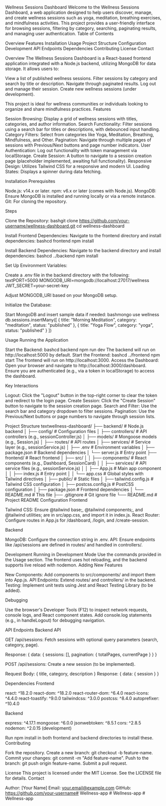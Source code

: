 Wellness Sessions Dashboard
Welcome to the Wellness Sessions Dashboard, a web application designed to help users discover, manage, and create wellness sessions such as yoga, meditation, breathing exercises, and mindfulness activities. This project provides a user-friendly interface for browsing sessions, filtering by category, searching, paginating results, and managing user authentication.
Table of Contents

Overview
Features
Installation
Usage
Project Structure
Configuration
Development
API Endpoints
Dependencies
Contributing
License
Contact

Overview
The Wellness Sessions Dashboard is a React-based frontend application integrated with a Node.js backend, utilizing MongoDB for data storage. It allows users to:

View a list of published wellness sessions.
Filter sessions by category and search by title or description.
Navigate through paginated results.
Log out and manage their session.
Create new wellness sessions (under development).

This project is ideal for wellness communities or individuals looking to organize and share mindfulness practices.
Features

Session Browsing: Display a grid of wellness sessions with titles, categories, and author information.
Search Functionality: Filter sessions using a search bar for titles or descriptions, with debounced input handling.
Category Filters: Select from categories like Yoga, Meditation, Breathing, Mindfulness, and Other.
Pagination: Navigate through multiple pages of sessions with Previous/Next buttons and page number indicators.
User Authentication: Log out functionality with token management via localStorage.
Create Session: A button to navigate to a session creation page (placeholder implemented, awaiting full functionality).
Responsive Design: Utilizes Tailwind CSS for a responsive and modern UI.
Loading States: Displays a spinner during data fetching.

Installation
Prerequisites

Node.js: v14.x or later.
npm: v6.x or later (comes with Node.js).
MongoDB: Ensure MongoDB is installed and running locally or via a remote instance.
Git: For cloning the repository.

Steps

Clone the Repository:
bashgit clone https://github.com/your-username/wellness-dashboard.git
cd wellness-dashboard

Install Frontend Dependencies:
Navigate to the frontend directory and install dependencies:
bashcd frontend
npm install

Install Backend Dependencies:
Navigate to the backend directory and install dependencies:
bashcd ../backend
npm install

Set Up Environment Variables:

Create a .env file in the backend directory with the following:
textPORT=5000
MONGODB_URI=mongodb://localhost:27017/wellness
JWT_SECRET=your-secret-key

Adjust MONGODB_URI based on your MongoDB setup.


Initialize the Database:

Start MongoDB and insert sample data if needed:
bashmongo
use wellness
db.sessions.insertMany([
  { title: "Morning Meditation", category: "meditation", status: "published" },
  { title: "Yoga Flow", category: "yoga", status: "published" }
])




Usage
Running the Application

Start the Backend:
bashcd backend
npm run dev
The backend will run on http://localhost:5000 by default.
Start the Frontend:
bashcd ../frontend
npm start
The frontend will run on http://localhost:3000.
Access the Dashboard:
Open your browser and navigate to http://localhost:3000/dashboard. Ensure you are authenticated (e.g., via a token in localStorage) to access the dashboard.

Key Interactions

Logout: Click the "Logout" button in the top-right corner to clear the token and redirect to the login page.
Create Session: Click the "Create Session" button to navigate to the session creation page.
Search and Filter: Use the search bar and category dropdown to filter sessions.
Pagination: Use the Previous/Next buttons or page numbers to navigate through session lists.

Project Structure
textwellness-dashboard/
├── backend/              # Node.js backend
│   ├── config/           # Configuration files
│   ├── controllers/      # API controllers (e.g., sessionController.js)
│   ├── models/           # Mongoose models (e.g., Session.js)
│   ├── routes/           # API routes
│   ├── services/         # Service layer (e.g., sessionService.js)
│   ├── .env             # Environment variables
│   ├── package.json     # Backend dependencies
│   └── server.js        # Entry point
├── frontend/             # React frontend
│   ├── src/
│   │   ├── components/   # React components (e.g., Dashboard, SessionCard)
│   │   ├── services/     # API service files (e.g., sessionService.js)
│   │   ├── App.js       # Main app component
│   │   ├── index.js     # Entry point
│   │   └── app.css      # Global styles with Tailwind directives
│   ├── public/          # Static files
│   ├── tailwind.config.js # Tailwind CSS configuration
│   ├── postcss.config.js # PostCSS configuration
│   ├── package.json     # Frontend dependencies
│   └── README.md        # This file
├── .gitignore           # Git ignore file
└── README.md            # Project README
Configuration
Frontend

Tailwind CSS: Ensure @tailwind base;, @tailwind components;, and @tailwind utilities; are in src/app.css, and import it in index.js.
React Router: Configure routes in App.js for /dashboard, /login, and /create-session.

Backend

MongoDB: Configure the connection string in .env.
API: Ensure endpoints like /api/sessions are defined in routes/ and handled in controllers/.

Development
Running in Development Mode
Use the commands provided in the Usage section. The frontend uses hot reloading, and the backend supports live reload with nodemon.
Adding New Features

New Components: Add components to src/components/ and import them into App.js.
API Endpoints: Extend routes/ and controllers/ in the backend.
Testing: Implement unit tests using Jest and React Testing Library (to be added).

Debugging

Use the browser's Developer Tools (F12) to inspect network requests, console logs, and React component states.
Add console.log statements (e.g., in handleLogout) for debugging navigation.

API Endpoints
Backend API

GET /api/sessions: Fetch sessions with optional query parameters (search, category, page).

Response: { data: { sessions: [], pagination: { totalPages, currentPage } } }


POST /api/sessions: Create a new session (to be implemented).

Request Body: { title, category, description }
Response: { data: { session } }



Dependencies
Frontend

react: ^18.2.0
react-dom: ^18.2.0
react-router-dom: ^6.4.0
react-icons: ^4.4.0
react-toastify: ^9.0.0
tailwindcss: ^3.0.0
postcss: ^8.4.0
autoprefixer: ^10.4.0

Backend

express: ^4.17.1
mongoose: ^6.0.0
jsonwebtoken: ^8.5.1
cors: ^2.8.5
nodemon: ^2.0.15 (development)

Run npm install in both frontend and backend directories to install these.
Contributing

Fork the repository.
Create a new branch: git checkout -b feature-name.
Commit your changes: git commit -m "Add feature-name".
Push to the branch: git push origin feature-name.
Submit a pull request.

License
This project is licensed under the MIT License. See the LICENSE file for details.
Contact

Author: [Your Name]
Email: your.email@example.com
GitHub: https://github.com/your-username#   W e l l n e s s - a p p  
 #   W e l l n e s s - a p p  
 #   W e l l n e s s - a p p  
 